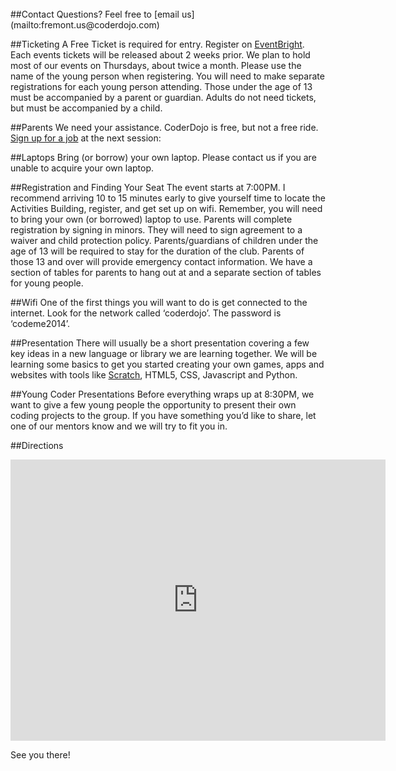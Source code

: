 <br>
##Contact
Questions? Feel free to [email us](mailto:fremont.us@coderdojo.com)

##Ticketing
A Free Ticket is required for entry. Register on [EventBright](http://fremontcoderdojo.eventbright.com). Each events tickets will be released about 2 weeks prior. We plan to hold most of our events on Thursdays, about twice a month.
Please use the name of the young person when registering.
You will need to make separate registrations for each young person attending.
Those under the age of 13 must be accompanied by a parent or guardian.
Adults do not need tickets, but must be accompanied by a child.

##Parents
We need your assistance. CoderDojo is free, but not a free ride. [Sign up for a job](https://docs.google.com/spreadsheets/d/1oWoLxJh5eWAv6sV0FyB71qPaNFFJzZnS82Bc1tuN2Ws/edit?usp=sharing) at the next session: 

##Laptops
Bring (or borrow) your own laptop. Please contact us if you are unable to acquire your own laptop.

##Registration and Finding Your Seat
The event starts at 7:00PM. I recommend arriving 10 to 15 minutes early to give yourself time to locate the Activities Building, register, and get set up on wifi. Remember, you will need to bring your own (or borrowed) laptop to use. Parents will complete registration by signing in minors. They will need to sign agreement to a waiver and child protection policy. Parents/guardians of children under the age of 13 will be required to stay for the duration of the club. Parents of those 13 and over will provide emergency contact information. We have a section of tables for parents to hang out at and a separate section of tables for young people.

##Wifi
One of the first things you will want to do is get connected to the internet. Look for the network called ‘coderdojo’. The password is ‘codeme2014’.

##Presentation
There will usually be a short presentation covering a few key ideas in a new language or library we are learning together. We will be learning some basics to get you started creating your own games, apps and websites with tools like [Scratch](http://scratch.mit.edu), HTML5, CSS, Javascript and Python.

##Young Coder Presentations
Before everything wraps up at 8:30PM, we want to give a few young people the opportunity to present their own coding projects to the group. If you have something you’d like to share, let one of our mentors know and we will try to fit you in.

##Directions
<iframe class="pure-img" src="https://www.google.com/maps/embed?pb=!1m14!1m8!1m3!1d3026.48441073113!2d-122.016681!3d37.550722!3m2!1i1024!2i768!4f13.1!3m3!1m2!1s0x0%3A0x0!2zMzfCsDMzJzAyLjYiTiAxMjLCsDAxJzAwLjEiVw!5e1!3m2!1sen!2sus!4v1413423295118" width="600" height="450" frameborder="0" style="border:0"></iframe>

See you there!

<br>
